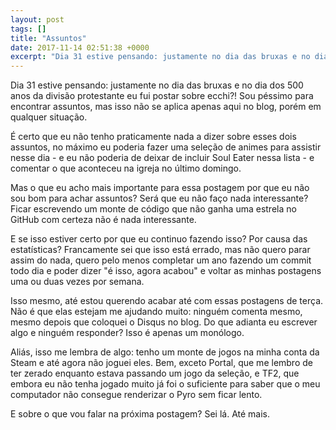 ```yaml
---
layout: post
tags: []
title: "Assuntos"
date: 2017-11-14 02:51:38 +0000
excerpt: "Dia 31 estive pensando: justamente no dia das bruxas e no dia dos 500 anos da divisão protestante eu fui postar sobre ecchi?! Sou péssimo..."
---
```


Dia 31 estive pensando: justamente no dia das bruxas e no dia dos 500 anos da divisão protestante eu fui postar sobre ecchi?! Sou péssimo para encontrar assuntos, mas isso não se aplica apenas aqui no blog, porém em qualquer situação.

É certo que eu não tenho praticamente nada a dizer sobre esses dois assuntos, no máximo eu poderia fazer uma seleção de animes para assistir nesse dia - e eu não poderia de deixar de incluir Soul Eater nessa lista - e comentar o que aconteceu na igreja no último domingo.

Mas o que eu acho mais importante para essa postagem por que eu não sou bom para achar assuntos? Será que eu não faço nada interessante? Ficar escrevendo um monte de código que não ganha uma estrela no GitHub com certeza não é nada interessante.

E se isso estiver certo por que eu continuo fazendo isso? Por causa das estatísticas? Francamente sei que isso está errado, mas não quero parar assim do nada, quero pelo menos completar um ano fazendo um commit todo dia e poder dizer "é isso, agora acabou" e voltar as minhas postagens uma ou duas vezes por semana.

Isso mesmo, até estou querendo acabar até com essas postagens de terça. Não é que elas estejam me ajudando muito: ninguém comenta mesmo, mesmo depois que coloquei o Disqus no blog. Do que adianta eu escrever algo e ninguém responder? Isso é apenas um monólogo.

Aliás, isso me lembra de algo: tenho um monte de jogos na minha conta da Steam e até agora não joguei eles. Bem, exceto Portal, que me lembro de ter zerado enquanto estava passando um jogo da seleção, e TF2, que embora eu não tenha jogado muito já foi o suficiente para saber que o meu computador não consegue renderizar o Pyro sem ficar lento.

E sobre o que vou falar na próxima postagem? Sei lá. Até mais.
